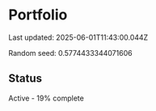 # Portfolio

Last updated: 2025-06-01T11:43:00.044Z

Random seed: 0.5774433344071606

## Status

Active - 19% complete